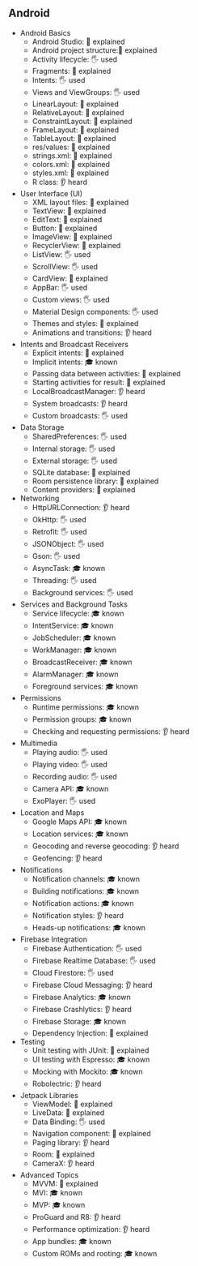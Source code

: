 ## Android

- Android Basics
  - Android Studio: 🙋 explained
  - Android project structure:🙋  explained
  - Activity lifecycle: 🖐️ used
  - Fragments: 🙋 explained
  - Intents: 🖐️ used
  - Views and ViewGroups: 🖐️ used
  - LinearLayout: 🙋 explained
  - RelativeLayout: 🙋  explained
  - ConstraintLayout: 🙋 explained
  - FrameLayout: 🙋 explained
  - TableLayout: 🙋 explained
  - res/values: 🙋  explained
  - strings.xml: 🙋 explained
  - colors.xml: 🙋 explained
  - styles.xml: 🙋 explained
  - R class: 👂 heard
- User Interface (UI)
  - XML layout files: 🙋 explained
  - TextView: 🙋 explained
  - EditText: 🙋 explained
  - Button: 🙋 explained
  - ImageView: 🙋 explained
  - RecyclerView: 🙋  explained
  - ListView: 🖐️ used
  - ScrollView: 🖐️ used
  - CardView: 🙋 explained
  - AppBar: 🖐️ used
  - Custom views: 🖐️ used
  - Material Design components: 🖐️ used
  - Themes and styles: 🙋 explained
  - Animations and transitions: 👂 heard
- Intents and Broadcast Receivers
  - Explicit intents: 🙋 explained
  - Implicit intents: 🎓 known
  - Passing data between activities: 🙋 explained
  - Starting activities for result: 🙋 explained
  - LocalBroadcastManager: 👂 heard
  - System broadcasts: 👂 heard
  - Custom broadcasts: 🖐️  used
- Data Storage
  - SharedPreferences: 🖐️  used
  - Internal storage: 🖐️ used
  - External storage: 🖐️ used
  - SQLite database: 🙋 explained
  - Room persistence library: 🙋 explained
  - Content providers: 🙋 explained
- Networking
  - HttpURLConnection: 👂 heard
  - OkHttp: 🖐️ used
  - Retrofit: 🖐️ used
  - JSONObject: 🖐️ used
  - Gson: 🖐️ used
  - AsyncTask: 🎓 known
  - Threading: 🖐️ used
  - Background services: 🖐️ used
- Services and Background Tasks
  - Service lifecycle: 🎓 known
  - IntentService: 🎓 known
  - JobScheduler: 🎓 known
  - WorkManager: 🎓 known
  - BroadcastReceiver: 🎓 known
  - AlarmManager: 🎓 known
  - Foreground services: 🎓 known
- Permissions
  - Runtime permissions: 🎓 known
  - Permission groups: 🎓 known
  - Checking and requesting permissions: 👂 heard
- Multimedia
  - Playing audio: 🖐️ used
  - Playing video: 🖐️ used
  - Recording audio: 🖐️ used
  - Camera API: 🎓 known
  - ExoPlayer: 🖐️ used
- Location and Maps
  - Google Maps API: 🎓 known
  - Location services: 🎓 known
  - Geocoding and reverse geocoding: 👂 heard
  - Geofencing: 👂 heard
- Notifications
  - Notification channels: 🎓 known
  - Building notifications: 🎓 known
  - Notification actions: 🎓 known
  - Notification styles: 👂 heard
  - Heads-up notifications: 🎓 known
- Firebase Integration
  - Firebase Authentication: 🖐️ used
  - Firebase Realtime Database: 🖐️ used
  - Cloud Firestore: 🖐️ used
  - Firebase Cloud Messaging: 👂 heard
  - Firebase Analytics: 🎓 known
  - Firebase Crashlytics: 👂 heard
  - Firebase Storage: 🎓 known
  - Dependency Injection: 🙋 explained
- Testing
  - Unit testing with JUnit: 🙋 explained
  - UI testing with Espresso: 🎓 known
  - Mocking with Mockito: 🎓 known
  - Robolectric: 👂 heard
- Jetpack Libraries
  - ViewModel: 🙋 explained
  - LiveData: 🙋 explained
  - Data Binding: 🖐️ used
  - Navigation component: 🙋 explained
  - Paging library: 👂 heard
  - Room: 🙋 explained
  - CameraX: 👂 heard
- Advanced Topics
  - MVVM: 🙋 explained
  - MVI: 🎓 known
  - MVP: 🎓 known
  - ProGuard and R8: 👂 heard
  - Performance optimization: 👂 heard
  - App bundles: 🎓 known
  - Custom ROMs and rooting: 🎓 known
